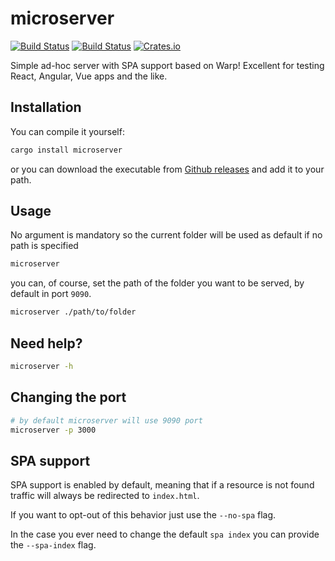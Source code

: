 # microserver

[![Build Status](https://travis-ci.org/robertohuertasm/microserver.svg?branch=master)](https://travis-ci.org/robertohuertasm/microserver) [![Build Status](https://dev.azure.com/robertohuertasm/github-oss/_apis/build/status/robertohuertasm.microserver)](https://dev.azure.com/robertohuertasm/github-oss/_build/latest?definitionId=2)
[![Crates.io](https://img.shields.io/crates/v/microserver.svg)](https://crates.io/crates/microserver)

Simple ad-hoc server with SPA support based on Warp! Excellent for testing React, Angular, Vue apps and the like.

## Installation

You can compile it yourself:

```sh
cargo install microserver
```

or you can download the executable from [Github releases](https://github.com/robertohuertasm/microserver/releases) and add it to your path.

## Usage

No argument is mandatory so the current folder will be used as default if no path is specified

```sh
microserver
```

you can, of course, set the path of the folder you want to be served, by default in port `9090`.

```sh
microserver ./path/to/folder
```

## Need help?

```sh
microserver -h
```

## Changing the port

```sh
# by default microserver will use 9090 port
microserver -p 3000
```

## SPA support

SPA support is enabled by default, meaning that if a resource is not found traffic will always be redirected to `index.html`.

If you want to opt-out of this behavior just use the `--no-spa` flag.

In the case you ever need to change the default `spa index` you can provide the `--spa-index` flag.
